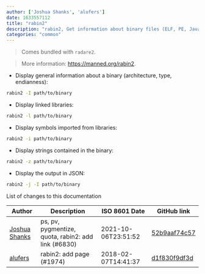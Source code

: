 ```yaml
---
author: ['Joshua Shanks', 'alufers']
date: 1633557112
title: "rabin2"
description: "rabin2, Get information about binary files (ELF, PE, Java CLASS, Mach-O) - symbols, sections, linked libraries, etc."
categories: "common"
---
```

> Comes bundled with `radare2`.

> More information: <https://manned.org/rabin2>.

- Display general information about a binary (architecture, type, endianness):

```bash
rabin2 -I path/to/binary
```

- Display linked libraries:

```bash
rabin2 -l path/to/binary
```

- Display symbols imported from libraries:

```bash
rabin2 -i path/to/binary
```

- Display strings contained in the binary:

```bash
rabin2 -z path/to/binary
```

- Display the output in JSON:

```bash
rabin2 -j -I path/to/binary
```
List of changes to this documentation


Author | Description | ISO 8601 Date | GitHub link
------|-----|-----|-----
[Joshua Shanks](mailto:jjshanks@gmail.com) | ps, pv, pygmentize, quota, rabin2: add link (#6830) | 2021-10-06T23:51:52 | [52b9aaf74c57](https://github.com/tldr-pages/tldr/commit/52b9aaf74c571d0ee04b6f2986e09fff22ba7256)
[alufers](mailto:alufers@wp.pl) | rabin2: add page (#1974) | 2018-02-07T14:41:37 | [d1f830f9df3d](https://github.com/tldr-pages/tldr/commit/d1f830f9df3d32519c920a1b9f037fcee8049ee9)

